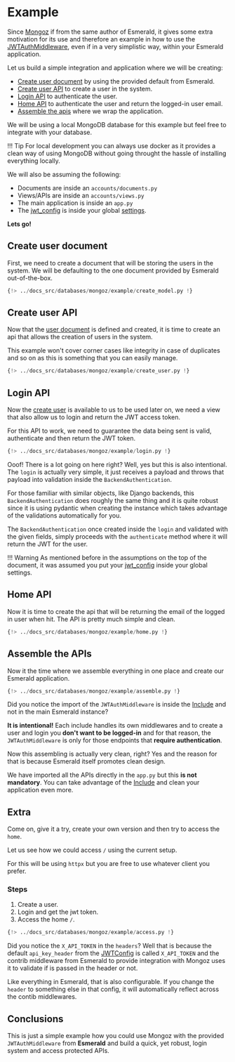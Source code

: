 # Example

Since [Mongoz](https://mongoz.tarsild.io) if from the same author of Esmerald, it gives some
extra motivation for its use and therefore an example in how to use the
[JWTAuthMiddleware](./middleware.md), even if in a very simplistic way, within your Esmerald application.


Let us build a simple integration and application where we will be creating:

- [Create user document](#create-user-document) by using the provided default from Esmerald.
- [Create user API](#create-user-api) to create a user in the system.
- [Login API](#login-api) to authenticate the user.
- [Home API](#home-api) to authenticate the user and return the logged-in user email.
- [Assemble the apis](#assemble-the-apis) where we wrap the application.

We will be using a local MongoDB database for this example but feel free to integrate with your database.

!!! Tip
    For local development you can always use docker as it provides a clean way of using MongoDB
    without going throught the hassle of installing everything locally.

We will also be assuming the following:

- Documents are inside an `accounts/documents.py`
- Views/APIs are inside an `accounts/views.py`
- The main application is inside an `app.py`
- The [jwt_config](../../configurations/jwt.md#jwtconfig-and-application-settings)
is inside your global [settings](../../application/settings.md).

**Lets go!**

## Create user document

First, we need to create a document that will be storing the users in the system. We will be
defaulting to the one document provided by Esmerald out-of-the-box.

```python title="accounts/documents.py"
{!> ../docs_src/databases/mongoz/example/create_model.py !}
```

## Create user API

Now that the [user document](#create-user-document) is defined and created, it is time to create an api
that allows the creation of users in the system.

This example won't cover corner cases like integrity in case of duplicates and so on as this is
something that you can easily manage.

```python title="accounts/views.py"
{!> ../docs_src/databases/mongoz/example/create_user.py !}
```

## Login API

Now the [create user](#create-user-api) is available to us to be used later on, we need a view
that also allow us to login and return the JWT access token.

For this API to work, we need to guarantee the data being sent is valid, authenticate and then
return the JWT token.

```python title="accounts/views.py"
{!> ../docs_src/databases/mongoz/example/login.py !}
```

Ooof! There is a lot going on here right? Well, yes but this is also intentional. The `login`
is actually very simple, it just receives a payload and throws that payload into validation
inside the `BackendAuthentication`.

For those familiar with similar objects, like Django backends, this `BackendAuthentication` does
roughly the same thing and it is quite robust since it is using pydantic when creating the instance
which takes advantage of the validations automatically for you.

The `BackendAuthentication` once created inside the `login` and validated with the given fields,
simply proceeds with the `authenticate` method where it will return the JWT for the user.

!!! Warning
    As mentioned before in the assumptions on the top of the document, it was assumed you put your
    [jwt_config](../../configurations/jwt.md#jwtconfig-and-application-settings) inside your global settings.

## Home API

Now it is time to create the api that will be returning the email of the logged in user when hit.
The API is pretty much simple and clean.

```python title="accounts/views.py"
{!> ../docs_src/databases/mongoz/example/home.py !}
```

## Assemble the APIs

Now it the time where we assemble everything in one place and create our Esmerald application.

```python title="app.py"
{!> ../docs_src/databases/mongoz/example/assemble.py !}
```

Did you notice the import of the `JWTAuthMiddleware` is inside the
[Include](../../routing/routes.md#include) and not in the main Esmerald instance?

**It is intentional!** Each include handles its own middlewares and to create a user and login
you **don't want to be logged-in** and for that reason, the `JWTAuthMiddleware` is only for those
endpoints that **require authentication**.

Now this assembling is actually very clean, right? Yes and the reason for that is because Esmerald
itself promotes clean design.

We have imported all the APIs directly in the `app.py` but this **is not mandatory**. You can
take advantage of the [Include](../../routing/routes.md#include) and clean your application
even more.

## Extra

Come on, give it a try, create your own version and then try to access the `home`.

Let us see how we could access `/` using the current setup.

For this will be using `httpx` but you are free to use whatever client you prefer.


### Steps

1. Create a user.
2. Login and get the jwt token.
3. Access the home `/`.

```python
{!> ../docs_src/databases/mongoz/example/access.py !}
```

Did you notice the `X_API_TOKEN` in the `headers`? Well that is because the default `api_key_header`
from the [JWTConfig](../../configurations/jwt.md#parameters) is called `X_API_TOKEN` and the
contrib middleware from Esmerald to provide integration with Mongoz uses it to validate if is passed
in the header or not.

Like everything in Esmerald, that is also configurable. If you change the `header` to something else
in that config, it will automatically reflect across the contib middlewares.

## Conclusions

This is just a simple example how you could use Mongoz with the provided `JWTAuthMiddleware`
from **Esmerald** and build a quick, yet robust, login system and access protected APIs.
